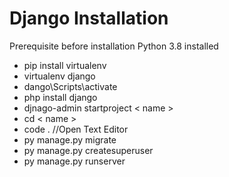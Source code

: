 # Django Installation
Prerequisite before installation
 Python 3.8 installed
 
+ pip install virtualenv
+ virtualenv django
+ dango\Scripts\activate
+ php install django
+ djnago-admin startproject < name >
+ cd < name >
+ code . //Open Text Editor
+ py manage.py migrate
+ py manage.py createsuperuser
+ py manage.py runserver

